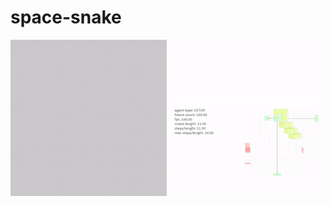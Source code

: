 # space-snake


<img align="left" width="250" height="250" src="./samples/sample-bfs.gif">

<img align="left" width="250" height="250" src="./samples/sample-astar.gif">
